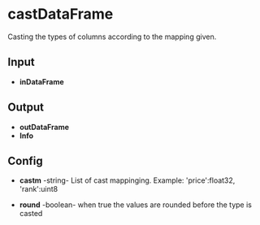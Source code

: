 # castDataFrame
Casting the types of columns according to the mapping given. 

## Input
* **inDataFrame**

## Output
* **outDataFrame**
* **Info**

## Config
* **castm** -string- List of cast mappinging. Example: 'price':float32, 'rank':uint8  

* **round** -boolean- when true the values are rounded before the type is casted 

